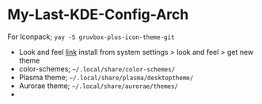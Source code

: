 # My-Last-KDE-Config-Arch
 For Iconpack; `yay -S gruvbox-plus-icon-theme-git`  

- Look and feel [link](https://www.pling.com/p/1327723/) install from system settings > look and feel > get new theme 
- color-schemes; `~/.local/share/color-schemes/`
- Plasma theme; `~/.local/share/plasma/desktoptheme/`
- Aurorae theme; `~/.local/share/aurorae/themes/`
- 
